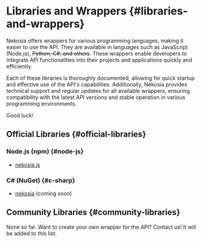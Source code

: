 [//]: # (Title: Libraries and Wrappers - Nekosia API Docs)
[//]: # (Description: Nekosia offers wrappers for various programming languages, making it easier to use the API! Learn more.)
[//]: # (Tags: nekosia, libraries, wrappers, api, nekosia wrappers, nekosia node.js, nekosia npm, nekosia wrappers)
[//]: # (Canonical: wrappers)
[//]: # (Creation date: 2024-07-29)
[//]: # (Last update: 2024-08-18)
[//]: # (Contributors: Sefinek)

# Libraries and Wrappers {#libraries-and-wrappers}
Nekosia offers wrappers for various programming languages, making it easier to use the API.
They are available in languages such as JavaScript (Node.js), ~~Python, C#, and others~~.
These wrappers enable developers to integrate API functionalities into their projects and applications quickly and efficiently.

Each of these libraries is thoroughly documented, allowing for quick startup and effective use of the API's capabilities.
Additionally, Nekosia provides technical support and regular updates for all available wrappers, ensuring compatibility with the latest API versions and stable operation in various programming environments.

Good luck!

## Official Libraries {#official-libraries}
### Node.js (npm) {#node-js}
- [nekosia.js](https://www.npmjs.com/package/nekosia.js)

### C# (NuGet) {#c-sharp}
- [nekosia](https://nekosia.cat) (coming soon)

## Community Libraries {#community-libraries}
None so far. Want to create your own wrapper for the API? Contact us! It will be added to this list.